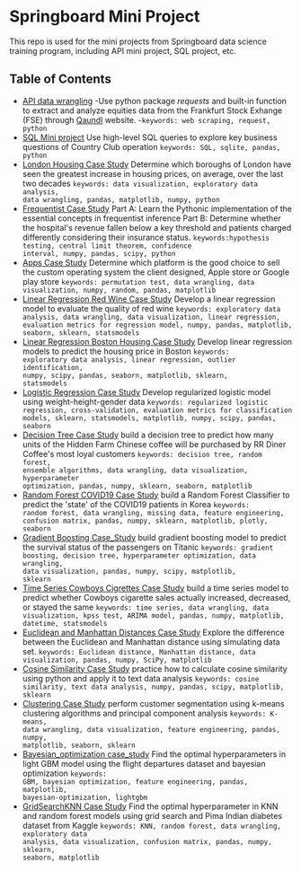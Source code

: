 # Springboard Mini Project

This repo is used for the mini projects from Springboard data science training program, including API mini project, SQL project, etc.

## Table of Contents
* [API data wrangling](https://github.com/Lina-statistics/Springboard-mini-projects/blob/main/API%20data%20wrangling/api_data_wrangling_mini_project.ipynb)
     -Use python package *requests* and built-in function to extract and analyze equities data from the Frankfurt Stock Exhange (FSE) through [Qaundl](http://www.quandl.com) website.
          -<code>keywords: web scraping, request, python</code>
* [SQL Mini project](https://github.com/Lina-statistics/Springboard-mini-projects/blob/main/SQL_Mini_project/SQLMiniProject.ipynb)
Use high-level SQL queries to explore key business questions of Country Club operation
<code>keywords: SQL, sqlite, pandas, python</code>
* [London Housing Case Study](https://github.com/Lina-statistics/Springboard-mini-projects/blob/main/London_Housing_Case_Study/London_housing.ipynb)
Determine which boroughs of London have seen the greatest increase in housing prices, on average, over the last two decades
<code>keywords: data visualization, exploratory data analysis, data wrangling, pandas, matplotlib, numpy, python</code>
* [Frequentist Case Study](https://github.com/Lina-statistics/Springboard-mini-projects/tree/main/Frequentist_Case_Study/Frequentist%20Case%20Study)
Part A: Learn the Pythonic implementation of the essential concepts in frequentist inference
Part B: Determine whether the hospital's revenue fallen below a key threshold and patients charged differently considering their insurance status.
<code>keywords:hypothesis testing, central limit theorem, confidence interval, numpy, pandas, scipy, python</code>
* [Apps Case Study](https://github.com/Lina-statistics/Springboard-mini-projects/tree/main/Apps_Case_Study/Project%20Files)
Determine which platform is the good choice to sell the custom operating system the client designed, Apple store or Google play store
<code>keywords: permutation test, data wrangling, data visualization, numpy, random, pandas, matplotlib</code>
* [Linear Regression Red Wine Case Study](https://github.com/Lina-statistics/Springboard-mini-projects/tree/main/Linear_Regression_red_wine_Case_Study)
Develop a linear regression model to evaluate the quality of red wine
<code>keywords: exploratory data analysis, data wrangling, data visualization, linear regression, evaluation metrics for regression model, numpy, pandas, matplotlib, seaborn, sklearn, statsmodels</code>
* [Linear Regression Boston Housing Case Study](https://github.com/Lina-statistics/Springboard-mini-projects/blob/main/Linear_Regression_Boston_housing/Linear_Regression_Boston_Housing.ipynb)
Develop linear regression models to predict the housing price in Boston
<code>keywords: exploratory data analysis, linear regression, outlier identification, numpy, scipy, pandas, seaborn, matplotlib, sklearn, statsmodels</code>
* [Logistic Regression Case Study](https://github.com/Lina-statistics/Springboard-mini-projects/blob/main/Logistic_Regression_Case_Study/Logistic%20Regression%20Advanced%20Case%20Study.ipynb)
Develop regularized logistic model using weight-height-gender data
<code>keywords: regularized logistic regression, cross-validation, evaluation metrics for classification models, sklearn, statsmodels, matplotlib, numpy, scipy, pandas, seaborn</code>
* [Decision Tree Case Study](https://github.com/Lina-statistics/Springboard-mini-projects/blob/main/Decision_Tree_Case_Study/Decision%20Tree%20Specialty%20Coffee%20Case%20Study%20.ipynb)
build a decision tree to predict how many units of the Hidden Farm Chinese coffee will be purchased by RR Diner Coffee's most loyal customers
<code>keywords: decision tree, random forest, ensemble algorithms, data wrangling, data visualization, hyperparameter optimization, pandas, numpy, sklearn, seaborn, matplotlib</code> 
* [Random Forest COVID19 Case Study](https://github.com/Lina-statistics/Springboard-mini-projects/blob/main/Random_Forest_Case_Study/RandomForest_casestudy_covid19.ipynb)
build a Random Forest Classifier to predict the 'state' of the COVID19 patients in Korea
<code>keywords: random forest, data wrangling, missing data, feature engineering, confusion matrix, pandas, numpy, sklearn, matplotlib, plotly, seaborn</code>
* [Gradient Boosting Case_Study](https://github.com/Lina-statistics/Springboard-mini-projects/blob/main/Gradient_Boosting_Case_Study/Gradient%20Boosting%20Case%20Study.ipynb)
build gradient boosting model to predict the survival status of the passengers on Titanic
<code>keywords: gradient boosting, decision tree, hyperparameter optimization, data wrangling, data visualization, pandas, numpy, scipy, matplotlib, sklearn</code>
* [Time Series Cowboys Cigrettes Case Study](https://github.com/Lina-statistics/Springboard-mini-projects/blob/main/Time_Series_Cowboys_CigrettesCaseStudy/Cowboy%20Cigarettes%20Case%20Study.ipynb)
build a time series model to predict  whether Cowboys cigarette sales actually increased, decreased, or stayed the same
<code>keywords: time series, data wrangling, data visualization, kpss test, ARIMA model, pandas, numpy, matplotlib, datetime, statsmodels</code> 
* [Euclidean and Manhattan Distances Case Study](https://github.com/Lina-statistics/Springboard-mini-projects/blob/main/Euclidean_and_Manhattan_Distances_Case_Study/Euclidean_and_Manhattan_Distances_Case_Study.ipynb)
Explore the difference between the Euclidean and Manhattan distance using simulating data set.
<code>keywords: Euclidean distance, Manhattan distance, data visualization, pandas, numpy, SciPy, matplotlib</code>
* [Cosine Similarity Case Study](https://github.com/Lina-statistics/Springboard-mini-projects/blob/main/CosineSimilarityCaseStudy/Cosine_Similarity_Case_Study.ipynb)
practice how to calculate cosine similarity using python and apply it to text data analysis
<code>keywords: cosine similarity, text data analysis, numpy, pandas, scipy, matplotlib, sklearn</code>
* [Clustering Case Study](https://github.com/Lina-statistics/Springboard-mini-projects/blob/main/Clustering_Case_Study/Clustering%20Case%20Study%20-%20Customer%20Segmentation%20with%20K-Means.ipynb)
perform customer segmentation using k-means clustering algorithms and principal component analysis
<code>keywords: K-means, data wrangling, data visualization, feature engineering, pandas, numpy, matplotlib, seaborn, sklearn</code>
* [Bayesian_optimization case_study](https://github.com/Lina-statistics/Springboard-mini-projects/blob/main/Bayesian_optimization_case_study/Bayesian_optimization_case_study.ipynb)
Find the optimal hyperparameters in light GBM model using the flight departures dataset and bayesian optimization
<code>keywords: GBM, bayesian optimization, feature engineering, pandas, matplotlib, bayesian-optimization, lightgbm</code>
* [GridSearchKNN Case Study](https://github.com/Lina-statistics/Springboard-mini-projects/blob/main/GridSearchKNN_Case_Study/GridSearchKNN_Case_Study.ipynb)
Find the optimal hyperparameter in KNN and random forest models using grid search and Pima Indian diabetes dataset from Kaggle
<code>keywords: KNN, random forest, data wrangling, exploratory data analysis, data visualization, confusion matrix, pandas, numpy, sklearn, seaborn, matplotlib</code>
